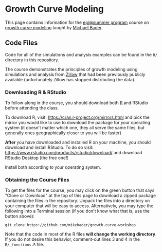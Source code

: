 # Growth Curve Modeling

This page contains information for the [epi@summer program][epic] course on [growth curve modeling][gmm] taught by [Michael Bader][mdmb]. 

[epic]: https://www.mailman.columbia.edu/research/epidemiology-and-population-health-summer-institute-columbia-university-epic
[gmm]: https://reg.abcsignup.com/reg/event_page.aspx?ek=0013-0020-5f2290882f884f149df911a9c58516a7
[mdmb]: https://mikebader.net/

## Code Files
Code for all of the simulations and analysis examples can be found in the `R/` directory in this repository. 

The course demonstrates the principles of growth modeling using simulations and analysis from [Zillow][] that had been previously publicly available (unfortunately Zillow has stopped distributing the data). 

[Zillow]: http://www.zillow.com/

### Downloading R & RStudio
To follow along in the course, you should download both [R][] and RStudio before attending the class. 

[R]: https://ctan.r-project.org/
[RStudio]: https://www.rstudio.com/

To download R, visit: https://cran.r-project.org/mirrors.html and pick the mirror you would like to use to download the package for your operating system (it doesn't matter which one, they all serve the same files, but generally ones geographically closer to you will be faster)

**After** you have downloaded and installed R on your machine, you should download and install RStudio. To do so visit: https://www.rstudio.com/products/rstudio/download/ and download RStudio Desktop (the free one!)

Install both according to your operating system.

### Obtaining the Course Files

To get the files for the course, you may click on the green button that says "Clone or Download" at the top of this page to download a zipped package containing the files in the repository. Unpack the files into a directory on your computer that will be easy to access. Alternatively, you may type the following into a Terminal session (if you don't know what that is, use the button above): 

	git clone https://github.com/mikebader/growth-curve-workshop

Note that the code in most of the R files **will change the working directory**. If you do not desire this behavior, comment-out lines 3 and 4 in the `R/_functions.R` file. 


